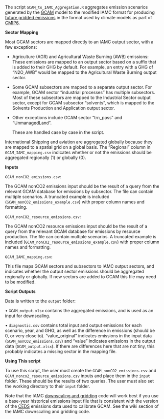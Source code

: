 The script `GCAM_to_IAMC_Aggregation.R` aggregates emission scenarios generated by the [GCAM](https://github.com/JGCRI/gcam-core) model to the modified IAMC format for producing [future gridded emissions](https://github.com/iiasa/emissions_downscaling) in the format used by climate models as part of [CMIP6](https://www.wcrp-climate.org/wgcm-cmip/wgcm-cmip6).


**Sector Mapping**


Most GCAM sectors are mapped directly to an IAMC output sector, with a few exceptions:


* Agriculture (AGR) and Agricultural Waste Burning (AWB) emissions: These emissions are mapped to an output sector based on a suffix that is added to their GHG by default. For example, an entry with a GHG of “N2O_AWB” would be mapped to the Agricultural Waste Burning output sector.
* Some GCAM subsectors are mapped to a separate output sector. For example, GCAM sector “industrial processes” has multiple subsectors. Most of these subsectors are mapped to the Industrial Sector output sector, except for GCAM subsector “solvents”, which is mapped to the Solvents Production and Application output sector. 
* Other exceptions include GCAM sector “trn_pass” and “UnmanagedLand”.

  These are handled case by case in the script.



International Shipping and aviation are aggregated globally because they are mapped to a spatial grid on a global basis. The “Regional” column in `GCAM_IAMC_mapping.csv` indicates whether or not the emissions should be aggregated regionally (1) or globally (0).



**Inputs**


`GCAM_nonCO2_emissions.csv`:

The GCAM nonCO2 emissions input should be the result of a query from the relevant GCAM database for emissions by subsector. The file can contain multiple scenarios. A truncated example is included (`GCAM_nonCO2_emissions_example.csv`) with proper column names and formatting.

`GCAM_nonCO2_resource_emissions.csv`:

The GCAM nonCO2 resource emissions input should be the result of a query from the relevant GCAM database for emissions by resource production. The file can contain multiple scenarios. A truncated example is included (`GCAM_nonCO2_resource_emissions_example.csv`) with proper column names and formatting.


`GCAM_IAMC_mapping.csv`:

This file maps GCAM sectors and subsectors to IAMC output sectors, and indicates whether the output sector emissions should be aggregated regionally or globally. If new sectors are added to GCAM this file may need to be modified.





**Script Outputs**


Data is written to the `output` folder:

•	`GCAM_output.xlsx` contains the aggregated emissions, and is used as an input for downscaling.

•	`diagnostic.csv` contains total input and output emissions for each scenario, year, and GHG, as well as the difference in emissions (should be 0, or very close to). “value_original” indicates emissions in the input data (`GCAM_nonCO2_emissions.csv`) and “value” indicates emissions in the output data (`GCAM_output.xlsx`). If there are differences here that are not tiny, this probably indicates a missing sector in the mapping file.



**Using This script**


To use this script, the user must create the `GCAM_nonCO2_emissions.csv` and `GCAM_nonco2_resource_emissions.csv` inputs and place them in the `input` folder. These should be the results of two queries. The user must also set the working directory to their `input` folder.

Note that the IAMC [downscaling and gridding](https://github.com/iiasa/emissions_downscaling) code will work best if you use a base-year historical emissions input file that is consistent with the version of the [CEDS](https://github.com/jgcri/ceds) emissions data used to calibrate GCAM. See the wiki section of the IAMC downscaling and gridding code.
